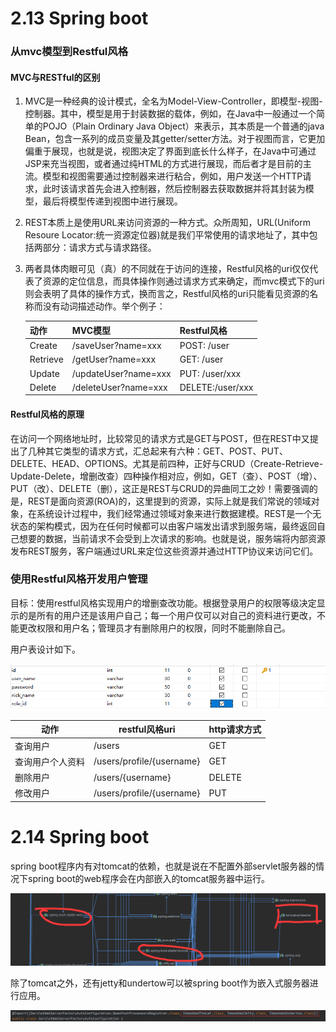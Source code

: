 # 2.13 Spring boot

### 从mvc模型到Restful风格

#### 	MVC与RESTful的区别

1. MVC是一种经典的设计模式，全名为Model-View-Controller，即模型-视图-控制器。其中，模型是用于封装数据的载体，例如，在Java中一般通过一个简单的POJO（Plain Ordinary Java Object）来表示，其本质是一个普通的java Bean，包含一系列的成员变量及其getter/setter方法。对于视图而言，它更加偏重于展现，也就是说，视图决定了界面到底长什么样子，在Java中可通过JSP来充当视图，或者通过纯HTML的方式进行展现，而后者才是目前的主流。模型和视图需要通过控制器来进行粘合，例如，用户发送一个HTTP请求，此时该请求首先会进入控制器，然后控制器去获取数据并将其封装为模型，最后将模型传递到视图中进行展现。

2. REST本质上是使用URL来访问资源的一种方式。众所周知，URL(Uniform Resoure Locator:统一资源定位器)就是我们平常使用的请求地址了，其中包括两部分：请求方式与请求路径。

3. 两者具体肉眼可见（真）的不同就在于访问的连接，Restful风格的uri仅仅代表了资源的定位信息，而具体操作则通过请求方式来确定，而mvc模式下的uri则会表明了具体的操作方式，换而言之，Restful风格的uri只能看见资源的名称而没有动词描述动作。举个例子：

   | 动作     | MVC模型              | Restful风格         |
   | -------- | -------------------- | ------------------- |
   | Create   | /saveUser?name=xxx   | POST:    /user      |
   | Retrieve | /getUser?name=xxx    | GET:      /user     |
   | Update   | /updateUser?name=xxx | PUT:      /user/xxx |
   | Delete   | /deleteUser?name=xxx | DELETE:/user/xxx    |

#### Restful风格的原理

在访问一个网络地址时，比较常见的请求方式是GET与POST，但在REST中又提出了几种其它类型的请求方式，汇总起来有六种：GET、POST、PUT、DELETE、HEAD、OPTIONS。尤其是前四种，正好与CRUD（Create-Retrieve-Update-Delete，增删改查）四种操作相对应，例如，GET（查）、POST（增）、PUT（改）、DELETE（删），这正是REST与CRUD的异曲同工之妙！需要强调的是，REST是面向资源(ROA)的，这里提到的资源，实际上就是我们常说的领域对象，在系统设计过程中，我们经常通过领域对象来进行数据建模。REST是一个无状态的架构模式，因为在任何时候都可以由客户端发出请求到服务端，最终返回自己想要的数据，当前请求不会受到上次请求的影响。也就是说，服务端将内部资源发布REST服务，客户端通过URL来定位这些资源并通过HTTP协议来访问它们。

### 使用Restful风格开发用户管理

目标：使用restful风格实现用户的增删查改功能。根据登录用户的权限等级决定显示的是所有的用户还是该用户自己；每一个用户仅可以对自己的资料进行更改，不能更改权限和用户名；管理员才有删除用户的权限，同时不能删除自己。

用户表设计如下。

![image-20200214175444991](image-20200214175444991.png)

| 动作             | restful风格uri            | http请求方式 |
| ---------------- | ------------------------- | ------------ |
| 查询用户         | /users                    | GET          |
| 查询用户个人资料 | /users/profile/{username} | GET          |
| 删除用户         | /users/{username}         | DELETE       |
| 修改用户         | /users/profile/{username} | PUT          |



# 2.14 Spring boot

spring boot程序内有对tomcat的依赖，也就是说在不配置外部servlet服务器的情况下spring boot的web程序会在内部嵌入的tomcat服务器中运行。

![image-20200214204511842](image-20200214204511842.png)

除了tomcat之外，还有jetty和undertow可以被spring boot作为嵌入式服务器进行应用。

<img src="image-20200215145634516.png"/>



